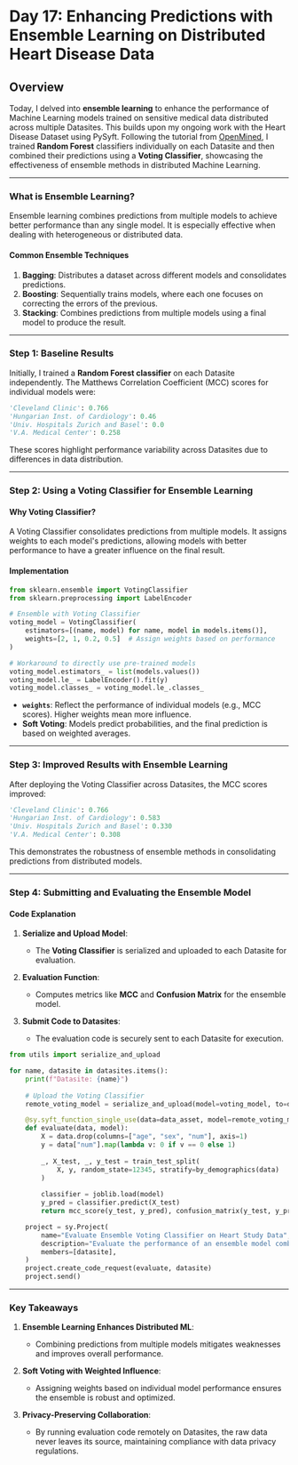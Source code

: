 # **Day 17: Enhancing Predictions with Ensemble Learning on Distributed Heart Disease Data**

## **Overview**

Today, I delved into **ensemble learning** to enhance the performance of Machine Learning models trained on sensitive medical data distributed across multiple Datasites. This builds upon my ongoing work with the Heart Disease Dataset using PySyft. Following the tutorial from [OpenMined](https://github.com/OpenMined/syft-heart-disease-tutorial/blob/main/04-Ensemble-learning-Experiment.ipynb), I trained **Random Forest** classifiers individually on each Datasite and then combined their predictions using a **Voting Classifier**, showcasing the effectiveness of ensemble methods in distributed Machine Learning.

---

### **What is Ensemble Learning?**

Ensemble learning combines predictions from multiple models to achieve better performance than any single model. It is especially effective when dealing with heterogeneous or distributed data. 

#### **Common Ensemble Techniques**
1. **Bagging**: Distributes a dataset across different models and consolidates predictions.
2. **Boosting**: Sequentially trains models, where each one focuses on correcting the errors of the previous.
3. **Stacking**: Combines predictions from multiple models using a final model to produce the result.

---

### **Step 1: Baseline Results**

Initially, I trained a **Random Forest classifier** on each Datasite independently. The Matthews Correlation Coefficient (MCC) scores for individual models were:

```python
'Cleveland Clinic': 0.766
'Hungarian Inst. of Cardiology': 0.46
'Univ. Hospitals Zurich and Basel': 0.0
'V.A. Medical Center': 0.258
```

These scores highlight performance variability across Datasites due to differences in data distribution.

---

### **Step 2: Using a Voting Classifier for Ensemble Learning**

#### **Why Voting Classifier?**

A Voting Classifier consolidates predictions from multiple models. It assigns weights to each model's predictions, allowing models with better performance to have a greater influence on the final result.

#### **Implementation**

```python
from sklearn.ensemble import VotingClassifier
from sklearn.preprocessing import LabelEncoder

# Ensemble with Voting Classifier
voting_model = VotingClassifier(
    estimators=[(name, model) for name, model in models.items()], 
    weights=[2, 1, 0.2, 0.5]  # Assign weights based on performance
)

# Workaround to directly use pre-trained models
voting_model.estimators_ = list(models.values())
voting_model.le_ = LabelEncoder().fit(y)
voting_model.classes_ = voting_model.le_.classes_
```

- **`weights`**: Reflect the performance of individual models (e.g., MCC scores). Higher weights mean more influence.
- **Soft Voting**: Models predict probabilities, and the final prediction is based on weighted averages.

---

### **Step 3: Improved Results with Ensemble Learning**

After deploying the Voting Classifier across Datasites, the MCC scores improved:

```python
'Cleveland Clinic': 0.766
'Hungarian Inst. of Cardiology': 0.583
'Univ. Hospitals Zurich and Basel': 0.330
'V.A. Medical Center': 0.308
```

This demonstrates the robustness of ensemble methods in consolidating predictions from distributed models.

---

### **Step 4: Submitting and Evaluating the Ensemble Model**

#### **Code Explanation**

1. **Serialize and Upload Model**:
    - The **Voting Classifier** is serialized and uploaded to each Datasite for evaluation.

2. **Evaluation Function**:
    - Computes metrics like **MCC** and **Confusion Matrix** for the ensemble model.

3. **Submit Code to Datasites**:
    - The evaluation code is securely sent to each Datasite for execution.

```python
from utils import serialize_and_upload

for name, datasite in datasites.items():
    print(f"Datasite: {name}")
    
    # Upload the Voting Classifier
    remote_voting_model = serialize_and_upload(model=voting_model, to=datasite)

    @sy.syft_function_single_use(data=data_asset, model=remote_voting_model)
    def evaluate(data, model):
        X = data.drop(columns=["age", "sex", "num"], axis=1)
        y = data["num"].map(lambda v: 0 if v == 0 else 1)
        
        _, X_test, _, y_test = train_test_split(
            X, y, random_state=12345, stratify=by_demographics(data)
        )
        
        classifier = joblib.load(model)
        y_pred = classifier.predict(X_test)
        return mcc_score(y_test, y_pred), confusion_matrix(y_test, y_pred)

    project = sy.Project(
        name="Evaluate Ensemble Voting Classifier on Heart Study Data",
        description="Evaluate the performance of an ensemble model combining pre-trained classifiers.",
        members=[datasite],
    )
    project.create_code_request(evaluate, datasite)
    project.send()
```

---

### **Key Takeaways**

1. **Ensemble Learning Enhances Distributed ML**:
    - Combining predictions from multiple models mitigates weaknesses and improves overall performance.

2. **Soft Voting with Weighted Influence**:
    - Assigning weights based on individual model performance ensures the ensemble is robust and optimized.

3. **Privacy-Preserving Collaboration**:
    - By running evaluation code remotely on Datasites, the raw data never leaves its source, maintaining compliance with data privacy regulations.
